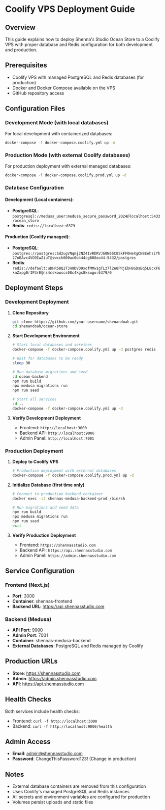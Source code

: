 # Coolify VPS Deployment Guide

## Overview
This guide explains how to deploy Shenna's Studio Ocean Store to a Coolify VPS with proper database and Redis configuration for both development and production.

## Prerequisites
- Coolify VPS with managed PostgreSQL and Redis databases (for production)
- Docker and Docker Compose available on the VPS
- GitHub repository access

## Configuration Files

### Development Mode (with local databases)
For local development with containerized databases:
```bash
docker-compose -f docker-compose.coolify.yml up -d
```

### Production Mode (with external Coolify databases)
For production deployment with external managed databases:
```bash
docker-compose -f docker-compose.coolify.prod.yml up -d
```

### Database Configuration

#### Development (Local containers):
- **PostgreSQL**: `postgresql://medusa_user:medusa_secure_password_2024@localhost:5433/ocean_store`
- **Redis**: `redis://localhost:6379`

#### Production (Coolify managed):
- **PostgreSQL**: `postgres://postgres:Sd2ugVNqmj2NZ4IvRDRVJ60N66C8SkFF0HeXgCN8EehziYh27oBAvc4VO9IwZiuT@swcck000wc0o444cg808oo44:5432/postgres`
- **Redis**: `redis://default:uDHR58Q2T3HUDV09xqfMMw1gTLz7l2e8PRjEbH8GDsBq5L8cxF6knZxpg0rIP3rE@ns4cskowscs08c4kgs8kswgw:6379/0`

## Deployment Steps

### Development Deployment

1. **Clone Repository**
   ```bash
   git clone https://github.com/your-username/shenandoah.git
   cd shenandoah/ocean-store
   ```

2. **Start Development Environment**
   ```bash
   # Start local databases and services
   docker-compose -f docker-compose.coolify.yml up -d postgres redis
   
   # Wait for databases to be ready
   sleep 30
   
   # Run database migrations and seed
   cd ocean-backend
   npm run build
   npx medusa migrations run
   npm run seed
   
   # Start all services
   cd ..
   docker-compose -f docker-compose.coolify.yml up -d
   ```

3. **Verify Development Deployment**
   - Frontend: `http://localhost:3000`
   - Backend API: `http://localhost:9000`
   - Admin Panel: `http://localhost:7001`

### Production Deployment

1. **Deploy to Coolify VPS**
   ```bash
   # Production deployment with external databases
   docker-compose -f docker-compose.coolify.prod.yml up -d
   ```

2. **Initialize Database (first time only)**
   ```bash
   # Connect to production backend container
   docker exec -it shennas-medusa-backend-prod /bin/sh
   
   # Run migrations and seed data
   npm run build
   npx medusa migrations run
   npm run seed
   exit
   ```

3. **Verify Production Deployment**
   - Frontend: `https://shennasstudio.com`
   - Backend API: `https://api.shennasstudio.com`
   - Admin Panel: `https://admin.shennasstudio.com`

## Service Configuration

### Frontend (Next.js)
- **Port**: 3000
- **Container**: shennas-frontend
- **Backend URL**: https://api.shennasstudio.com

### Backend (Medusa)
- **API Port**: 9000
- **Admin Port**: 7001
- **Container**: shennas-medusa-backend
- **External Databases**: PostgreSQL and Redis managed by Coolify

## Production URLs
- **Store**: https://shennasstudio.com
- **Admin**: https://admin.shennasstudio.com
- **API**: https://api.shennasstudio.com

## Health Checks
Both services include health checks:
- Frontend: `curl -f http://localhost:3000`
- Backend: `curl -f http://localhost:9000/health`

## Admin Access
- **Email**: admin@shennasstudio.com
- **Password**: ChangeThisPassword123! (Change in production)

## Notes
- External database containers are removed from this configuration
- Uses Coolify's managed PostgreSQL and Redis instances
- All secrets and environment variables are configured for production
- Volumes persist uploads and static files